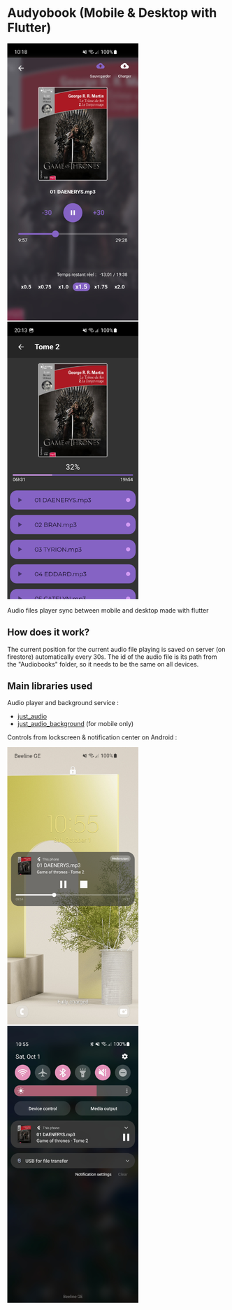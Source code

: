# Audyobook (Mobile & Desktop with Flutter)

<img src="https://github.com/YofarDev/audyobook/blob/main/screen_player.jpg" width="300"> <img src="https://github.com/YofarDev/audyobook/blob/main/screen_listview.jpg" width="300">

Audio files player sync between mobile and desktop made with flutter

## How does it work?

The current position for the current audio file playing is saved on server (on firestore) automatically every 30s. The id of the audio file is its path from the "Audiobooks" folder, so it needs to be the same on all devices.


## Main libraries used

Audio player and background service :

- [just_audio](https://pub.dev/packages/just_audio)
- [just_audio_background](https://pub.dev/packages/just_audio_background) (for mobile only)

Controls from lockscreen & notification center on Android :

<img src="https://github.com/YofarDev/audyobook/blob/main/screen_lockscreen.jpg" width="300"> <img src="https://github.com/YofarDev/audyobook/blob/main/screen_notifcenter.jpg" width="300">
